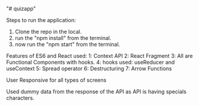 "# quizapp" 

Steps to run the application:

1. Clone the repo in the local.
2. run the "npm install" from the terminal.
3. now run the "npm start" from the terminal.

Features of ES6 and React used:
1: Context API
2: React Fragment
3: All are Functional Components with hooks.
4: hooks used: useReducer and useContext
5: Spread operator
6: Destructuring
7: Arrow Functions

User Responsive for all types of screens

Used dummy data from the response of the API as API is having specials characters.

